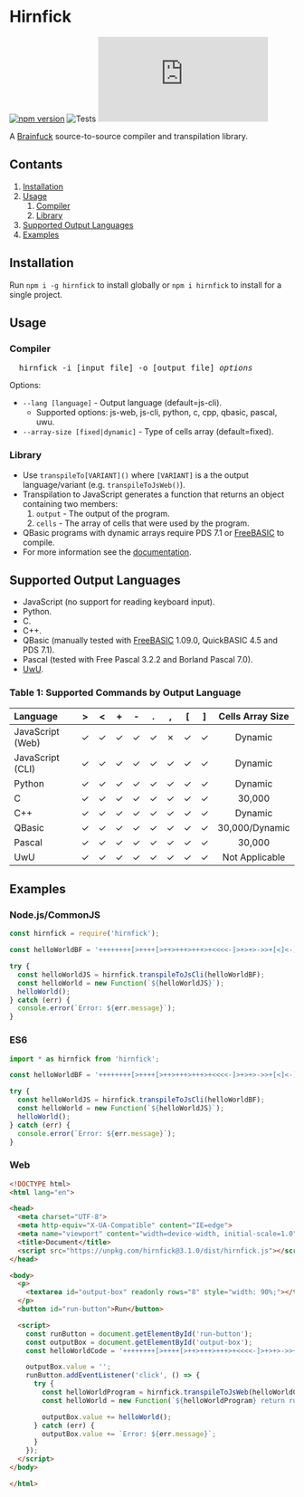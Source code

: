# Hirnfick
[![npm version](https://badge.fury.io/js/hirnfick.svg)](https://badge.fury.io/js/hirnfick)
![Tests](https://github.com/synthetic-borealis/hirnfick.js/actions/workflows/test.yml/badge.svg)
[![GitHub license](https://img.shields.io/github/license/synthetic-borealis/hirnfick.js)](https://github.com/synthetic-borealis/hirnfick.js/blob/main/LICENSE)

A [Brainfuck](https://en.wikipedia.org/wiki/Brainfuck) source-to-source compiler and transpilation library.

## Contants
1. [Installation](#installation)
2. [Usage](#usage)
    1. [Compiler](#compiler)
    2. [Library](#library)
3. [Supported Output Languages](#supported-output-languages)
4. [Examples](#examples)

## Installation
Run `npm i -g hirnfick` to install globally or `npm i hirnfick` to install for a single project.

## Usage
### Compiler
<pre>
  hirnfick -i [input file] -o [output file] <i>options</i>
</pre>
Options:
- `--lang [language]` - Output language (default=js-cli).
  - Supported options: js-web, js-cli, python, c, cpp, qbasic, pascal, uwu.
- `--array-size [fixed|dynamic]` - Type of cells array (default=fixed).

### Library
- Use ```transpileTo[VARIANT]()``` where ```[VARIANT]``` is a the output language/variant (e.g. ```transpileToJsWeb()```).
- Transpilation to JavaScript generates a function that returns an object containing two members:
  1. ```output``` - The output of the program.
  2. ```cells``` - The array of cells that were used by the program.
- QBasic programs with dynamic arrays require PDS 7.1 or [FreeBASIC](https://www.freebasic.net/) to compile.
- For more information see the [documentation](docs/API.md).

## Supported Output Languages

- JavaScript (no support for reading keyboard input).
- Python.
- C.
- C++.
- QBasic (manually tested with [FreeBASIC](https://www.freebasic.net/) 1.09.0, QuickBASIC 4.5 and PDS 7.1).
- Pascal (tested with Free Pascal 3.2.2 and Borland Pascal 7.0).
- [UwU](https://github.com/KiraDotRose/UwU).

### Table 1: Supported Commands by Output Language

| Language         |    \>   |    \<   |    +    |    -    |    .    |    ,    |   \[    |   \]    |   Cells Array Size   |
| :--------------- | :-----: | :-----: | :-----: | :-----: | :-----: | :-----: | :-----: | :-----: | :------------------: |
| JavaScript (Web) | &check; | &check; | &check; | &check; | &check; | &cross; | &check; | &check; | Dynamic              |
| JavaScript (CLI) | &check; | &check; | &check; | &check; | &check; | &check; | &check; | &check; | Dynamic              |
| Python           | &check; | &check; | &check; | &check; | &check; | &check; | &check; | &check; | Dynamic              |
| C                | &check; | &check; | &check; | &check; | &check; | &check; | &check; | &check; | 30,000               |
| C++              | &check; | &check; | &check; | &check; | &check; | &check; | &check; | &check; | Dynamic              |
| QBasic           | &check; | &check; | &check; | &check; | &check; | &check; | &check; | &check; | 30,000/Dynamic       |
| Pascal           | &check; | &check; | &check; | &check; | &check; | &check; | &check; | &check; | 30,000               |
| UwU              | &check; | &check; | &check; | &check; | &check; | &check; | &check; | &check; | Not Applicable       |

## Examples

### Node.js/CommonJS
```javascript
const hirnfick = require('hirnfick');

const helloWorldBF = '++++++++[>++++[>++>+++>+++>+<<<<-]>+>+>->>+[<]<-]>>.>---.+++++++..+++.>>.<-.<.+++.------.--------.>>+.>++.';

try {
  const helloWorldJS = hirnfick.transpileToJsCli(helloWorldBF);
  const helloWorld = new Function(`${helloWorldJS}`);
  helloWorld();
} catch (err) {
  console.error(`Error: ${err.message}`);
}
```
### ES6
```javascript
import * as hirnfick from 'hirnfick';

const helloWorldBF = '++++++++[>++++[>++>+++>+++>+<<<<-]>+>+>->>+[<]<-]>>.>---.+++++++..+++.>>.<-.<.+++.------.--------.>>+.>++.';

try {
  const helloWorldJS = hirnfick.transpileToJsCli(helloWorldBF);
  const helloWorld = new Function(`${helloWorldJS}`);
  helloWorld();
} catch (err) {
  console.error(`Error: ${err.message}`);
}
```

### Web
```html
<!DOCTYPE html>
<html lang="en">

<head>
  <meta charset="UTF-8">
  <meta http-equiv="X-UA-Compatible" content="IE=edge">
  <meta name="viewport" content="width=device-width, initial-scale=1.0">
  <title>Document</title>
  <script src="https://unpkg.com/hirnfick@3.1.0/dist/hirnfick.js"></script>
</head>

<body>
  <p>
    <textarea id="output-box" readonly rows="8" style="width: 90%;"></textarea>
  </p>
  <button id="run-button">Run</button>

  <script>
    const runButton = document.getElementById('run-button');
    const outputBox = document.getElementById('output-box');
    const helloWorldCode = '++++++++[>++++[>++>+++>+++>+<<<<-]>+>+>->>+[<]<-]>>.>---.+++++++..+++.>>.<-.<.+++.------.--------.>>+.>++.';

    outputBox.value = '';
    runButton.addEventListener('click', () => {
      try {
        const helloWorldProgram = hirnfick.transpileToJsWeb(helloWorldCode);
        const helloWorld = new Function(`${helloWorldProgram} return run().output;`);

        outputBox.value += helloWorld();
      } catch (err) {
        outputBox.value += `Error: ${err.message}`;
      }
    });
  </script>
</body>

</html>
```
